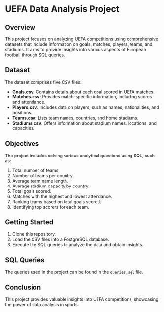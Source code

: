 # UEFA Data Analysis Project

## Overview
This project focuses on analyzing UEFA competitions using comprehensive datasets that include information on goals, matches, players, teams, and stadiums. It aims to provide insights into various aspects of European football through SQL queries.

## Dataset
The dataset comprises five CSV files:
- **Goals.csv**: Contains details about each goal scored in UEFA matches.
- **Matches.csv**: Provides match-specific information, including scores and attendance.
- **Players.csv**: Includes data on players, such as names, nationalities, and positions.
- **Teams.csv**: Lists team names, countries, and home stadiums.
- **Stadiums.csv**: Offers information about stadium names, locations, and capacities.

## Objectives
The project includes solving various analytical questions using SQL, such as:
1. Total number of teams.
2. Number of teams per country.
3. Average team name length.
4. Average stadium capacity by country.
5. Total goals scored.
6. Matches with the highest and lowest attendance.
7. Ranking teams based on total goals scored.
8. Identifying top scorers for each team.

## Getting Started
1. Clone this repository.
2. Load the CSV files into a PostgreSQL database.
3. Execute the SQL queries to analyze the data and obtain insights.

## SQL Queries
The queries used in the project can be found in the `queries.sql` file.

## Conclusion
This project provides valuable insights into UEFA competitions, showcasing the power of data analysis in sports.


